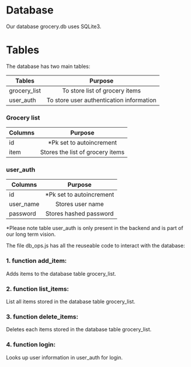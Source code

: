 # Database 

Our database grocery.db uses SQLite3. 

# Tables 

The database has two main tables:

| Tables        | Purpose       |
| ------------- |:-------------:| 
| grocery_list  | To store list of grocery items | 
|  user_auth    | To store user authentication information      |  

### Grocery list 

| Columns       | Purpose       |
| ------------- |:-------------:| 
| id  | *Pk set to autoincrement  | 
| item      | Stores the list of grocery items     | 

### user_auth 

| Columns       | Purpose       |
| ------------- |:-------------:| 
| id  | *Pk set to autoincrement  | 
| user_name      | Stores user name     |
| password      | Stores hashed password    |

*Please note table user_auth is only present in the backend and is part of our long term vision. 

The file db_ops.js has all the reuseable code to interact with the database:

### 1. function add_item:

Adds items to the database table grocery_list.

### 2. function list_items:

List all items stored in the database table grocery_list. 

### 3. function delete_items:

Deletes each items stored in the database table grocery_list. 

### 4. function login:

Looks up user information in user_auth for login. 





